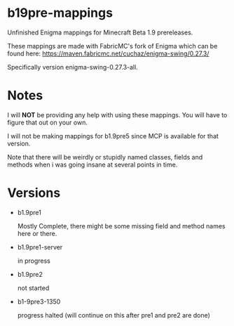 # b19pre-mappings

Unfinished Enigma mappings for Minecraft Beta 1.9 prereleases.

These mappings are made with FabricMC's fork of Enigma which can be found here: https://maven.fabricmc.net/cuchaz/enigma-swing/0.27.3/

Specifically version enigma-swing-0.27.3-all.

# Notes

I will __NOT__ be providing any help with using these mappings. You will have to figure that out on your own.

I will not be making mappings for b1.9pre5 since MCP is available for that version.

Note that there will be weirdly or stupidly named classes, fields and methods when i was going insane at several points in time.

# Versions

- b1.9pre1

	Mostly Complete, there might be some missing field and method names here or there.

- b1.9pre1-server

	in progress
	
- b1.9pre2  

	not started
	
- b1-9pre3-1350  

	progress halted (will continue on this after pre1 and pre2 are done)
